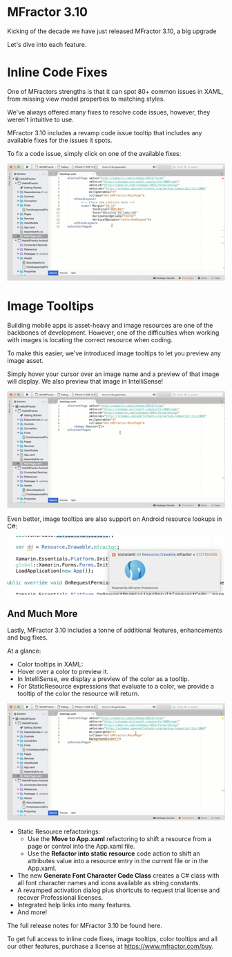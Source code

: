 # MFractor 3.10

Kicking of the decade we have just released MFractor 3.10, a big upgrade

Let's dive into each feature.

# Inline Code Fixes

One of MFractors strengths is that it can spot 80+ common issues in XAML, from missing view model properties to matching styles.

We've always offered many fixes to resolve code issues, however, they weren't intuitive to use.

MFractor 3.10 includes a revamp code issue tooltip that includes any available fixes for the issues it spots.

To fix a code issue, simply click on one of the available fixes:

![Integrated code fix](img/inline-code-fixes.gif)

# Image Tooltips
Building mobile apps is asset-heavy and image resources are one of the backbones of development. However, one of the difficulties when working with images is locating the correct resource when coding.

To make this easier, we've introduced image tooltips to let you preview any image asset.

Simply hover your cursor over an image name and a preview of that image will display. We also preview that image in IntelliSense!

![XAML image tooltips](img/image-tooltips.gif)

Even better, image tooltips are also support on Android resource lookups in C#:

![Android image tooltips](img/android-image-tooltip.png)

## And Much More

Lastly, MFractor 3.10 includes a tonne of additional features, enhancements and bug fixes.

At a glance:

 * Color tooltips in XAML:
  * Hover over a color to preview it.
  * In IntelliSense, we display a preview of the color as a tooltip.
  * For StaticResource expressions that evaluate to a color, we provide a tooltip of the color the resource will return.

![XAML color tooltips](img/color-tooltips.gif)

 * Static Resource refactorings:
   * Use the **Move to App.xaml** refactoring to shift a resource from a page or control into the App.xaml file.
   * Use the **Refactor into static resource** code action to shift an attributes value into a resource entry in the current file or in the App.xaml.
 * The new **Generate Font Character Code Class** creates a C# class with all font character names and icons available as string constants.
 * A revamped activation dialog plus shortcuts to request trial license and recover Professional licenses.
 * Integrated help links into many features.
 * And more!

The full release notes for MFractor 3.10 be found here.

To get full access to inline code fixes, image tooltips, color tooltips and all our other features, purchase a license at https://www.mfractor.com/buy.
